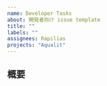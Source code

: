 ```yaml
---
name: Developer Tasks
about: 開発者向け issue template
title: ""
labels: ""
assignees: Rapilias
projects: "Aqualit"
---
```


## 概要

